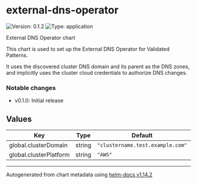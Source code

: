 # external-dns-operator

![Version: 0.1.2](https://img.shields.io/badge/Version-0.1.2-informational?style=flat-square) ![Type: application](https://img.shields.io/badge/Type-application-informational?style=flat-square)

External DNS Operator chart

This chart is used to set up the External DNS Operator for Validated Patterns.

It uses the discovered cluster DNS domain and its parent as the DNS zones, and
implicitly uses the cluster cloud credentials to authorize DNS changes.

### Notable changes

* v0.1.0: Initial release

## Values

| Key | Type | Default | Description |
|-----|------|---------|-------------|
| global.clusterDomain | string | `"clustername.test.example.com"` |  |
| global.clusterPlatform | string | `"AWS"` |  |

----------------------------------------------
Autogenerated from chart metadata using [helm-docs v1.14.2](https://github.com/norwoodj/helm-docs/releases/v1.14.2)
